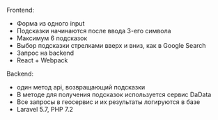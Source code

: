 Frontend:
- Форма из одного input
- Подсказки начинаются после ввода 3-его символа
- Максимум 6 подсказок
- Выбор подсказки стрелками вверх и вниз, как в Google Search
- Запрос на backend
- React + Webpack

Backend:
- один метод api, возвращающий подсказки
- В методе для получения подсказок используется сервис DaData
- Все запросы в геосервис и их результаты логируются в базе
- Laravel 5.7, PHP 7.2
